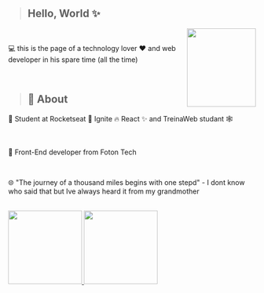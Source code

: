 > <h2>Hello, World ✨</h2>

<img align="right" width='140px' height='160px' src='https://camo.githubusercontent.com/002313a28ac7d09f24e8a70358139bb4f7c2c32eaf83a926e873bedf67b69eac/68747470733a2f2f6d656469612e67697068792e636f6d2f6d656469612f654e41736a4f353574506267616f72376d612f67697068792e676966'>

<br>

<p>💻 this is the page of a technology lover ❤️ and web developer in his spare time (all the time)  </p>


<br>

> <h2>🚀 About </h2>

<p>🎒 Student at Rocketseat 🚀 Ignite 🔥 React ✨ and TreinaWeb studant  🕸️</p>

<br>

<p>🌇 Front-End developer from Foton Tech <a/></p>
  
<br>

<p>🌐 "The journey of a thousand miles begins with one stepd" - I dont know who said that but Ive always heard it from my grandmother</p>

<br>

<div>
  <a href="https://github.com/JoaoMarcelo-J">
<img max-width="50%" height="150px" src="https://github-readme-stats.vercel.app/api?username=JoaoMarcelo-J&show_icons=true&theme=react&include_all_commits=true&count_private=true"/>
<img max-width="50%" height="150px" src="https://github-readme-stats.vercel.app/api/top-langs/?username=JoaoMarcelo-J&layout=compact&langs_count=16&theme=react"/>
  </a>                                                                                                                                
</div>








